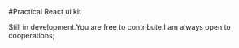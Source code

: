 #Practical React ui kit

Still in development.You are free 
to contribute.I am always open to cooperations;
